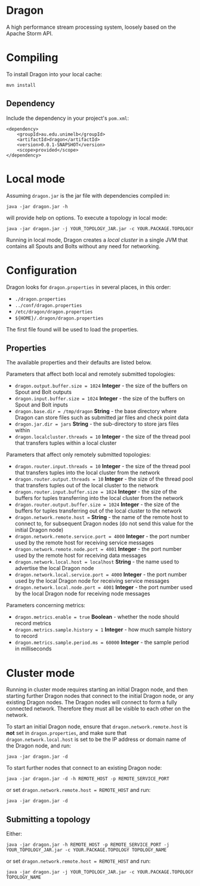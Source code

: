 
# Dragon

A high performance stream processing system, loosely based on the Apache Storm API.

# Compiling

To install Dragon into your local cache:

    mvn install
    
## Dependency

Include the dependency in your project's `pom.xml`: 

    <dependency>
        <groupId>au.edu.unimelb</groupId>
        <artifactId>dragon</artifactId>
        <version>0.0.1-SNAPSHOT</version>
        <scope>provided</scope>
    </dependency>

# Local mode

Assuming `dragon.jar` is the jar file with dependencies compiled in:

    java -jar dragon.jar -h

will provide help on options. To execute a topology in local mode:

    java -jar dragon.jar -j YOUR_TOPOLOGY_JAR.jar -c YOUR.PACKAGE.TOPOLOGY

Running in local mode, Dragon creates a *local cluster* in a single JVM that contains all Spouts and Bolts without any need for networking.

# Configuration

Dragon looks for `dragon.properties` in several places, in this order:

- `./dragon.properties`
- `../conf/dragon.properties`
- `/etc/dragon/dragon.properties`
- `${HOME}/.dragon/dragon.properties`

The first file found will be used to load the properties.

## Properties

The available properties and their defaults are listed below.

Parameters that affect both local and remotely submitted topologies:

- `dragon.output.buffer.size = 1024` **Integer** - the size of the buffers on Spout and Bolt outputs
- `dragon.input.buffer.size = 1024` **Integer** - the size of the buffers on Spout and Bolt inputs
- `dragon.base.dir = /tmp/dragon` **String** - the base directory where Dragon can store files such as submitted jar files and check point data
- `dragon.jar.dir = jars` **String** - the sub-directory to store jars files within
- `dragon.localcluster.threads = 10` **Integer** - the size of the thread pool that transfers tuples within a local cluster

Parameters that affect only remotely submitted topologies:

- `dragon.router.input.threads = 10` **Integer** - the size of the thread pool that transfers tuples into the local cluster from the network
- `dragon.router.output.threads = 10` **Integer** - the size of the thread pool that transfers tuples out of the local cluster to the network
- `dragon.router.input.buffer.size = 1024` **Integer** - the size of the buffers for tuples transferring into the local cluster from the network
- `dragon.router.output.buffer.size = 1024` **Integer** - the size of the buffers for tuples transferring out of the local cluster to the network
- `dragon.network.remote.host =` **String** - the name of the remote host to connect to, for subsequent Dragon nodes (do not send this value for the initial Dragon node)
- `dragon.network.remote.service.port = 4000` **Integer** - the port number used by the remote host for receiving service messages
- `dragon.network.remote.node.port = 4001` **Integer** - the port number used by the remote host for receiving data messages
- `dragon.network.local.host = localhost` **String** - the name used to advertise the local Dragon node
- `dragon.network.local.service.port = 4000` **Integer** - the port number used by the local Dragon node for receiving service messages
- `dragon.network.local.node.port = 4001` **Integer** - the port number used by the local Dragon node for receiving node messages

Parameters concerning metrics:

- `dragon.metrics.enable = true` **Boolean** - whether the node should record metrics
- `dragon.metrics.sample.history = 1` **Integer** - how much sample history to record
- `dragon.metrics.sample.period.ms = 60000` **Integer** - the sample period in milliseconds

# Cluster mode

Running in cluster mode requires starting an initial Dragon node, and then starting further Dragon nodes that connect to the initial Dragon node, or any existing Dragon nodes. The Dragon nodes will connect to form a fully connected network. Therefore they must all be visible to each other on the network.

To start an initial Dragon node, ensure that `dragon.network.remote.host` is **not** set in `dragon.properties`, and make sure that `dragon.network.local.host` is set to be the IP address or domain name of the Dragon node, and run:

    java -jar dragon.jar -d

To start further nodes that connect to an existing Dragon node:

    java -jar dragon.jar -d -h REMOTE_HOST -p REMOTE_SERVICE_PORT

or set `dragon.network.remote.host = REMOTE_HOST` and run:

    java -jar dragon.jar -d

## Submitting a topology

Either:

    java -jar dragon.jar -h REMOTE_HOST -p REMOTE_SERVICE_PORT -j YOUR_TOPOLOGY_JAR.jar -c YOUR.PACKAGE.TOPOLOGY TOPOLOGY_NAME

or set `dragon.network.remote.host = REMOTE_HOST` and run:

    java -jar dragon.jar -j YOUR_TOPOLOGY_JAR.jar -c YOUR.PACKAGE.TOPOLOGY TOPOLOGY_NAME
